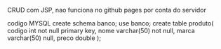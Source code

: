 CRUD com JSP, nao funciona no github pages por conta do servidor

codigo MYSQL
create schema banco;
use banco;
create table produto(
	codigo int not null primary key,
    nome varchar(50) not null,
    marca varchar(50) null,
    preco double
 );
